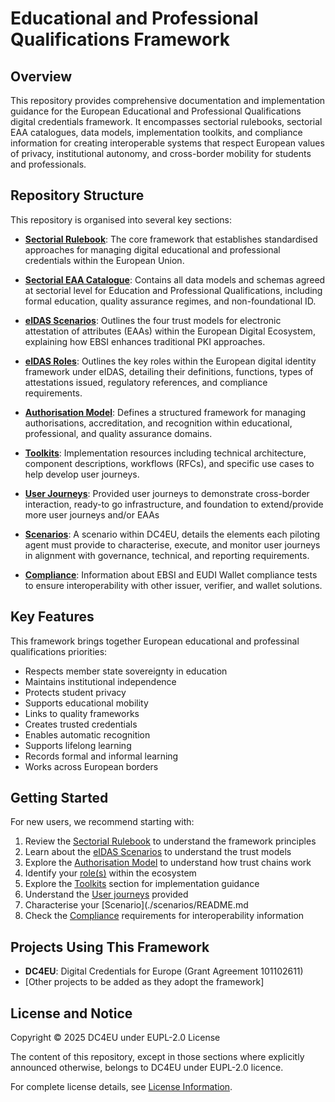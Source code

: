 # Educational and Professional Qualifications Framework

## Overview

This repository provides comprehensive documentation and implementation guidance for the European Educational and Professional Qualifications digital credentials framework. It encompasses sectorial rulebooks, sectorial EAA catalogues, data models, implementation toolkits, and compliance information for creating interoperable systems that respect European values of privacy, institutional autonomy, and cross-border mobility for students and professionals.

## Repository Structure

This repository is organised into several key sections:

- **[Sectorial Rulebook](./sectorial-rulebook/)**: The core framework that establishes standardised approaches for managing digital educational and professional credentials within the European Union.

- **[Sectorial EAA Catalogue](./sectorial-eaa-catalogue/)**: Contains all data models and schemas agreed at sectorial level for Education and Professional Qualifications, including formal education, quality assurance regimes, and non-foundational ID.

- **[eIDAS Scenarios](./ebsi-scenarios.md)**: Outlines the four trust models for electronic attestation of attributes (EAAs) within the European Digital Ecosystem, explaining how EBSI enhances traditional PKI approaches.

- **[eIDAS Roles](./docs/eIDAS-roles.md)**: Outlines the key roles within the European digital identity framework under eIDAS, detailing their definitions, functions, types of attestations issued, regulatory references, and compliance requirements. 

- **[Authorisation Model](./authorisation-model.md)**: Defines a structured framework for managing authorisations, accreditation, and recognition within educational, professional, and quality assurance domains.

- **[Toolkits](./toolkits/README.md)**: Implementation resources including technical architecture, component descriptions, workflows (RFCs), and specific use cases to help develop user journeys.

- **[User Journeys](./user-journeys/)**: Provided user journeys to demonstrate cross-border interaction, ready-to go infrastructure, and foundation to extend/provide more user journeys and/or EAAs

- **[Scenarios](./scenarios/README.md)**: A scenario within DC4EU, details the elements each piloting agent must provide to characterise, execute, and monitor user journeys in alignment with governance, technical, and reporting requirements.

- **[Compliance](./compliance/)**: Information about EBSI and EUDI Wallet compliance tests to ensure interoperability with other issuer, verifier, and wallet solutions.

## Key Features

This framework brings together European educational and professinal qualifications priorities:

- Respects member state sovereignty in education
- Maintains institutional independence
- Protects student privacy
- Supports educational mobility
- Links to quality frameworks
- Creates trusted credentials
- Enables automatic recognition
- Supports lifelong learning
- Records formal and informal learning
- Works across European borders

## Getting Started

For new users, we recommend starting with:

1. Review the [Sectorial Rulebook](./sectorial-rulebook/) to understand the framework principles
2. Learn about the [eIDAS Scenarios](./ebsi-scenarios.md) to understand the trust models
3. Explore the [Authorisation Model](./authorisation-model.md) to understand how trust chains work
4. Identify your [role(s)](./docs/eIDAS-roles.md) within the ecosystem
5. Explore the [Toolkits](./toolkits/README.md) section for implementation guidance
6. Understand the [User journeys](./user-journeys/) provided
7. Characterise your [Scenario](./scenarios/README.md
8. Check the [Compliance](./compliance/) requirements for interoperability information

## Projects Using This Framework

- **DC4EU**: Digital Credentials for Europe (Grant Agreement 101102611)
- [Other projects to be added as they adopt the framework]

## License and Notice

Copyright © 2025 DC4EU under EUPL-2.0 License 

The content of this repository, except in those sections where explicitly announced otherwise, belongs to DC4EU under EUPL-2.0 licence.

For complete license details, see [License Information](./docs/license.md).
